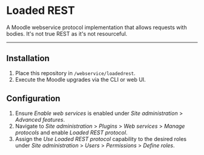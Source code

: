 # Loaded REST

A Moodle webservice protocol implementation that allows requests with bodies. It's not true REST as it's not resourceful.

---

## Installation

1. Place this repository in `/webservice/loadedrest`.
2. Execute the Moodle upgrades via the CLI or web UI.

## Configuration

1. Ensure _Enable web services_ is enabled under _Site administration_ > _Advanced features_.
2. Navigate to _Site administration_ > _Plugins_ > _Web services_ > _Manage protocols_ and enable _Loaded REST protocol_.
3. Assign the _Use Loaded REST protocol_ capability to the desired roles under _Site administration_ > _Users_ > _Permissions_ > _Define roles_.
